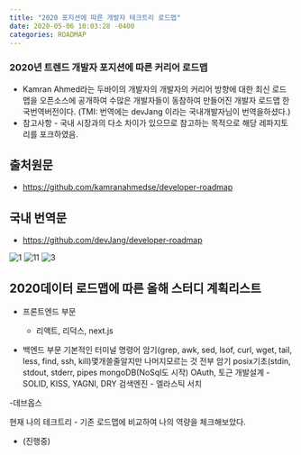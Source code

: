 ```yaml
---
title: "2020 포지션에 따른 개발자 테크트리 로드맵"
date: 2020-05-06 10:03:28 -0400
categories: ROADMAP 
---
```



### 2020년 트렌드 개발자 포지션에 따른 커리어 로드맵
 - Kamran Ahmed라는 두바이의 개발자의 개발자의 커리어 방향에 대한 최신 로드맵을 오픈소스에 공개하여 수많은 개발자들이 동참하여 만들어진 개발자 로드맵 한국번역버전이다. (TMI: 번역에는 devJang 이라는 국내개발자님이 번역을하셨다.)
 - 참고사항 - 국내 시장과의 다소 차이가 있으므로 참고하는 목적으로 해당 레파지토리를 포크하였음.

## 출처원문
 - https://github.com/kamranahmedse/developer-roadmap 
 
## 국내 번역문
 - https://github.com/devJang/developer-roadmap


![1](https://user-images.githubusercontent.com/12209348/81139078-6c6ee380-8f9f-11ea-8689-7e077c88d37e.png)
![11](https://user-images.githubusercontent.com/12209348/81139080-6ed13d80-8f9f-11ea-9a50-b37ecd51a4d6.png)
![3](https://user-images.githubusercontent.com/12209348/81139083-71339780-8f9f-11ea-844c-8e47b91000ce.png)

 
 
 
## 2020데이터 로드맵에 따른 올해 스터디 계획리스트
 - 프론트엔드 부문 
   - 리액트, 리덕스, next.js

 - 백엔드 부문
기본적인 터미널 명령어 암기(grep, awk, sed, lsof, curl, wget, tail, less, find, ssh, kill)몇개쓸줄알지만 나머지모르는 것 전부 암기
posix기초(stdin, stdout, stderr, pipes
mongoDB(NoSql도 시작)
OAuth, 토근
개발설계 - SOLID, KISS, YAGNI, DRY
검색엔진 - 엘라스틱 서치


-데브옵스

현재 나의 테크트리 - 기존 로드맵에 비교하여 나의 역량을 체크해보았다.
 - (진행중)
